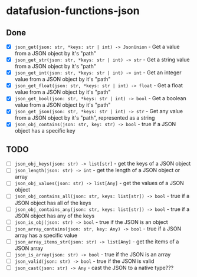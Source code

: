 # datafusion-functions-json

## Done

* [x] `json_get(json: str, *keys: str | int) -> JsonUnion` - Get a value from a JSON object by it's "path"
* [x] `json_get_str(json: str, *keys: str | int) -> str` - Get a string value from a JSON object by it's "path"
* [x] `json_get_int(json: str, *keys: str | int) -> int` - Get an integer value from a JSON object by it's "path"
* [x] `json_get_float(json: str, *keys: str | int) -> float` - Get a float value from a JSON object by it's "path"
* [x] `json_get_bool(json: str, *keys: str | int) -> bool` - Get a boolean value from a JSON object by it's "path"
* [x] `json_get_json(json: str, *keys: str | int) -> str` - Get any value from a JSON object by it's "path", represented as a string
* [x] `json_obj_contains(json: str, key: str) -> bool` - true if a JSON object has a specific key

## TODO

* [ ] `json_obj_keys(json: str) -> list[str]` - get the keys of a JSON object
* [ ] `json_length(json: str) -> int` - get the length of a JSON object or array
* [ ] `json_obj_values(json: str) -> list[Any]` - get the values of a JSON object
* [ ] `json_obj_contains_all(json: str, keys: list[str]) -> bool` - true if a JSON object has all of the keys
* [ ] `json_obj_contains_any(json: str, keys: list[str]) -> bool` - true if a JSON object has any of the keys
* [ ] `json_is_obj(json: str) -> bool` - true if the JSON is an object
* [ ] `json_array_contains(json: str, key: Any) -> bool` - true if a JSON array has a specific value
* [ ] `json_array_items_str(json: str) -> list[Any]` - get the items of a JSON array
* [ ] `json_is_array(json: str) -> bool` - true if the JSON is an array
* [ ] `json_valid(json: str) -> bool` - true if the JSON is valid
* [ ] `json_cast(json: str) -> Any` - cast the JSON to a native type???
